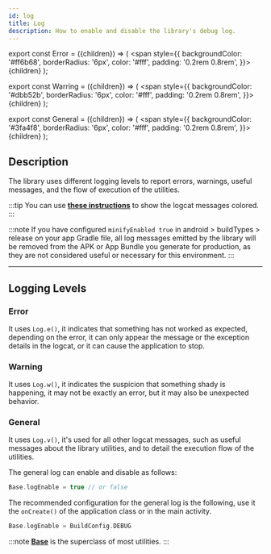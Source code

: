 ```yaml
---
id: log
title: Log
description: How to enable and disable the library's debug log.
---
```


export const Error = ({children}) => ( <span style={{
backgroundColor: '#ff6b68',
borderRadius: '6px',
color: '#fff',
padding: '0.2rem 0.8rem',
}}>{children}</span> );

export const Warring = ({children}) => ( <span style={{
backgroundColor: '#dbb52b',
borderRadius: '6px',
color: '#fff',
padding: '0.2rem 0.8rem',
}}>{children}</span> );

export const General = ({children}) => ( <span style={{
backgroundColor: '#3fa4f8',
borderRadius: '6px',
color: '#fff',
padding: '0.2rem 0.8rem',
}}>{children}</span> );

## Description

The library uses different logging levels to report errors, warnings, useful messages, and the flow of execution of the utilities.

:::tip
You can use **[these instructions](https://gist.github.com/JeovaniMartinez/386fa7cd5a9c1afdc12b64c9706fd5fe)** to show the logcat messages colored.
:::

:::note
If you have configured `minifyEnabled true` in android > buildTypes > release on your app Gradle file, all log messages emitted by the library will be 
removed from the APK or App Bundle you generate for production, as they are not considered useful or necessary for this environment.
:::

---

## Logging Levels

### <Error>Error</Error>

It uses `Log.e()`, it indicates that something has not worked as expected, depending on the error, it can only 
appear the message or the exception details in the logcat, or it can cause the application to stop.

### <Warring>Warning</Warring>

It uses `Log.w()`, it indicates the suspicion that something shady is happening, it may not be exactly an error, 
but it may also be unexpected behavior.

### <General>General</General>

It uses `Log.v()`, it's used for all other logcat messages, such as useful messages about the library utilities, and to 
detail the execution flow of the utilities.

The general log can enable and disable as follows:

```kotlin
Base.logEnable = true // or false
```

The recommended configuration for the general log is the following, use it the `onCreate()` of the application class or in the main activity.

```kotlin
Base.logEnable = BuildConfig.DEBUG
```
:::note
<a href="/reference/-android%20-utils/com.jeovanimartinez.androidutils/-base/index.html" target="_blank"><b>Base</b></a> is the superclass of most utilities.
:::
